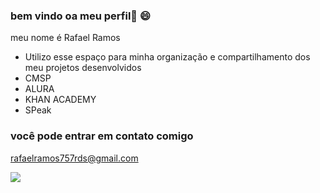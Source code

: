 ### bem vindo oa meu perfil👋 😄

meu nome é Rafael Ramos

- Utilizo esse espaço para minha organização e compartilhamento dos meu projetos desenvolvidos
- CMSP
- ALURA
- KHAN ACADEMY
- SPeak

 ### você pode entrar em contato comigo 

 rafaelramos757rds@gmail.com

![](link)

